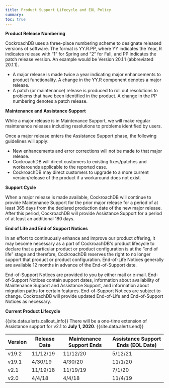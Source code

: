 ```yaml
---
title: Product Support Lifecycle and EOL Policy
summary: 
toc: true
---
```


**Product Release Numbering**

CockroachDB uses a three-place numbering scheme to designate released versions of software. The format is YY.R.PP, where YY indicates the Year, R indicates release with “1” for Spring and “2” for Fall, and PP indicates the patch release version. An example would be Version 20.1.1 (abbreviated 20.1.1).
* A major release is made twice a year indicating major enhancements to product functionality.  A change in the YY.R component denotes a major release.
* A patch (or maintenance) release is produced to roll out resolutions to problems that have been identified in the product.  A change in the PP numbering denotes a patch release.

**Maintenance and Assistance Support**

While a major release is in Maintenance Support, we will make regular maintenance releases including resolutions to problems identified by users. 

Once a major release enters the Assistance Support phase, the following guidelines will apply:

* New enhancements and error corrections will not be made to that major release.
* CockroachDB will direct customers to existing fixes/patches and workarounds applicable to the reported case.
* CockroachDB may direct customers to upgrade to a more current version/release of the product if a workaround does not exist.

**Support Cycle**

When a major release is made available, CockroachDB will continue to provide Maintenance Support for the prior major release for a period of at least 365 days from the declared production date of the new major release. After this period, CockroachDB will provide Assistance Support for a period of at least an additional 180 days.

**End of Life and End of Support Notices**

In an effort to continuously enhance and improve our product offering, it may become necessary as a part of CockroachDB's product lifecycle to declare that a particular product or product configuration is at the “end of life” stage and therefore, CockroachDB reserves the right to no longer support that product or product configuration. End-of-Life Notices generally are available 12 months in advance of the End-of-Support date.

End-of-Support Notices are provided to you by either mail or e-mail. End-of-Support Notices contain support dates, information about availability of Maintenance Support and Assistance Support, and information about migration paths for certain features. End-of-Support Notices are subject to change. CockroachDB will provide updated End-of-Life and End-of-Support Notices as necessary.

**Current Product Lifecycle**

{{site.data.alerts.callout_info}}
There will be a one-time extension of Assistance support for v2.1 to **July 1, 2020**.
{{site.data.alerts.end}}

|Version | Release Date | Maintenance Support Ends | Assistance Support Ends (EOL Date)
|--------|---------|-----------|-----------
|v19.2 |11/12/19 |11/12/20 |5/12/21
|v19.1 |4/30/19 |4/30/20 |11/1/20
|v2.1 |11/19/18 |11/19/19  |7/1/20
|v2.0 |4/4/18 |4/4/18 |11/4/19

